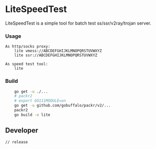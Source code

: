 # LiteSpeedTest

LiteSpeedTest is a simple tool for batch test ss/ssr/v2ray/trojan server. 

### Usage
```
As http/socks proxy:
    lite vmess://ABCDEFGHIJKLMNOPQRSTUVWXYZ
    lite ssr://ABCDEFGHIJKLMNOPQRSTUVWXYZ

As speed test tool:
    lite    
```

### Build
```bash
    go get -u ./...
    # packr2
    # export GO111MODULE=on
    go get -u github.com/gobuffalo/packr/v2/...
    packr2
    go build -o lite
```

## Developer
```golang
// release
```
